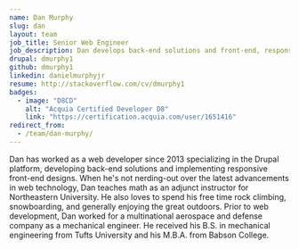 ```yaml
---
name: Dan Murphy
slug: dan
layout: team
job_title: Senior Web Engineer
job_description: Dan develops back-end solutions and front-end, responsive designs for Savas Labs clients.
drupal: dmurphy1
github: dmurphy1
linkedin: danielmurphyjr
resume: http://stackoverflow.com/cv/dmurphy1
badges:
  - image: "D8CD"
    alt: "Acquia Certified Developer D8"
    link: "https://certification.acquia.com/user/1651416"
redirect_from:
  - /team/dan-murphy/
---
```


Dan has worked as a web developer since 2013 specializing in the Drupal platform, developing back-end solutions and implementing responsive front-end designs. When he's not nerding-out over the latest advancements in web technology, Dan teaches math as an adjunct instructor for Northeastern University. He also loves to spend his free time rock climbing, snowboarding, and generally enjoying the great outdoors. Prior to web development, Dan worked for a multinational aerospace and defense company as a mechanical engineer. He received his B.S. in mechanical engineering from Tufts University and his M.B.A. from Babson College.
